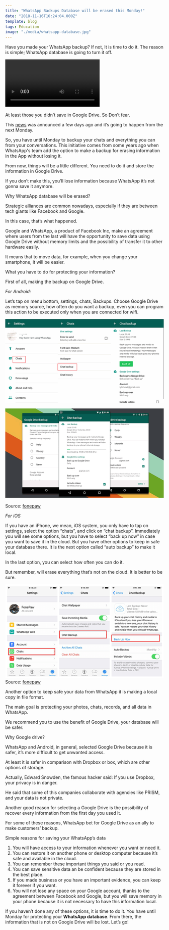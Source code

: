 ```yaml
---
title: "WhatsApp Backups Database will be erased this Monday!"
date: "2018-11-16T16:24:04.000Z"
template: blog
tags: Education
image: "./media/whatsapp-database.jpg"
---
```



Have you made your WhatsApp backup? If not, It is time to do it. The reason is simple; WhatsApp database is going to turn it off.

![whatsapp](./media/WhatsApp.mp4)

At least those you didn’t save in Google Drive. So Don’t fear.

This [news](https://www.hindustantimes.com/tech/whatsapp-will-delete-all-unsaved-chats-on-google-drive-here-s-how-to-backup-your-data/story-CzI8mz91zsrjCd84Bc4WWM.html) was announced a few days ago and it’s going to happen from the next Monday. 

So, you have until Monday to backup your chats and everything you can from your conversations. This initiative comes from some years ago when WhatsApp's team add the option to make a backup for erasing information in the App without losing it. 

From now, things will be a little different. You need to do it and store the information in Google Drive.

If you don’t make this, you’ll lose information because WhatsApp it’s not gonna save it anymore.

<title-2>Why WhatsApp database will be erased?</title-2>

Strategic alliances are common nowadays, especially if they are between tech giants like Facebook and Google. 

In this case, that’s what happened. 

Google and WhatsApp, a product of Facebook Inc, make an agreement where users from the last will have the opportunity to save data using Google Drive without memory limits and the possibility of transfer it to other hardware easily.  

It means that to move data, for example, when you change your smartphone, it will be easier.


<title-3>What you have to do for protecting your information?</title-3>

First of all, making the backup on Google Drive.

*For Android:* 

Let’s tap on menu bottom, settings, chats, Backups. Choose Google Drive as memory source, how often do you want a backup, even you can program this action to be executed only when you are connected for wifi.

![whatsapp-backup-android](./media/whatsapp-backup-android.png)

![whatsapp-backup-android](./media/whatsapp-backup-android-2.png)

Source: [fonepaw](https://www.fonepaw.es/tutorial/copia-de-seguridad-whatsapp-iphone.html)

*For iOS* 

If you have an iPhone, we mean, iOS system, you only have to tap on settings, select the option “chats”, and click on “chat backup”. Immediately you will see some options, but you have to select “back up now” in case you want to save it in the cloud. But you have other options to keep in safe your database there. It is the next option called “auto backup” to make it local. 

In the last option, you can select how often you can do it. 

But remember,   will erase everything that’s not on the cloud. It is better to be sure.

![whatsapp-backup-iphone](./media/whatsapp-backup-iphone.png)
Source: [fonepaw](https://www.fonepaw.es/tutorial/copia-de-seguridad-whatsapp-iphone.html)

Another option to keep safe your data from WhatsApp it is making a local copy in file format. 

The main goal is protecting your photos, chats, records, and all data in WhatsApp.

We recommend you to use the benefit of Google Drive, your database will be safer.

<title-2>Why Google drive?</title-2>

WhatsApp and Android, in general, selected Google Drive because it is safer, it’s more difficult to get unwanted access. 

At least it is safer in comparison with Dropbox or box, which are other options of storage. 

Actually, Edward Snowden, the famous hacker said: If you use Dropbox, your privacy is in danger.   


He said that some of this companies collaborate with agencies like PRISM, and your data is not private. 

Another good reason for selecting a Google Drive is the possibility of recover every information from the first day you used it.


For some of these reasons, WhatsApp bet for Google Drive as an ally to make customers’ backup.

<title-4>Simple reasons for saving your WhatsApp’s data</title-4>

1. You will have access to your information whenever you want or need it. 
2. You can restore it on another phone or desktop computer because it’s safe and available in the cloud. 
3. You can remember these important things you said or you read.
4. You can save sensitive data an be confident because they are stored in the best place.
5. If you made business or you have an important evidence, you can keep it forever if you want. 
6. You will not lose any space on your Google account, thanks to the agreement between Facebook and Google, but you will save memory in your phone because it is not necessary to have this information local.

If you haven’t done any of these options, it is time to do it. You have until Monday for protecting your **WhatsApp database**. From there, the information that is not on Google Drive will be lost. Let’s go!

